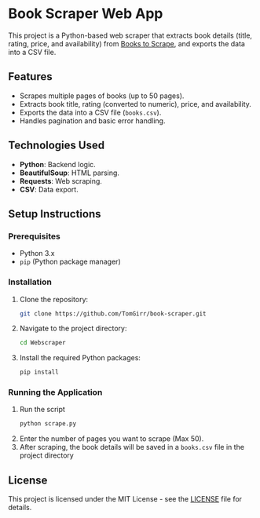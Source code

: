 # Book Scraper Web App

This project is a Python-based web scraper that extracts book details (title, rating, price, and availability) from [Books to Scrape](http://books.toscrape.com/), and exports the data into a CSV file.

## Features

- Scrapes multiple pages of books (up to 50 pages).
- Extracts book title, rating (converted to numeric), price, and availability.
- Exports the data into a CSV file (`books.csv`).
- Handles pagination and basic error handling.

## Technologies Used

- **Python**: Backend logic.
- **BeautifulSoup**: HTML parsing.
- **Requests**: Web scraping.
- **CSV**: Data export.

## Setup Instructions

### Prerequisites

- Python 3.x
- `pip` (Python package manager)

### Installation

1. Clone the repository:

   ```bash
   git clone https://github.com/TomGirr/book-scraper.git
   ```
2. Navigate to the project directory:
   ```bash
   cd Webscraper
   ```
3. Install the required Python packages:
	```bash
	pip install
	```
### Running the Application
1. Run the script
	```bash
	python scrape.py
	```
2. Enter the number of pages you want to scrape (Max 50).
3. After scraping, the book details will be saved in a `books.csv` file in the project directory

## License

This project is licensed under the MIT License - see the [LICENSE](LICENSE) file for details.
